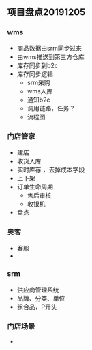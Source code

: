 ## 项目盘点20191205



### wms

- 商品数据由srm同步过来
- 由wms推送到第三方仓库
- 库存同步到b2c
- 库存同步逻辑
  - srm采购
  - wms入库
  - 通知b2c
  - 调用链路，任务？
  - 流程图



### 门店管家

- 建店
- 收货入库
- 实时库存 ，去掉成本字段
- 上下架
- 订单生命周期
  - 售后审核
  - 收银机
- 盘点

### 奥客

- 客服
-  

### srm

- 供应商管理系统
- 品牌、分类、单位
- 组合品，P开头

### 门店场景

- 

